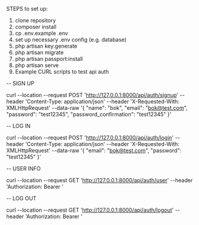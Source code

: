 STEPS to set up:

1.  clone repository
2.  composer install
3.  cp .env.example .env
4.  set up necessary .env config (e.g. database)
5.  php artisan key:generate
6.  php artisan migrate
7.  php artisan passport:install
8.  php artisan serve
9.  Example CURL scripts to test api auth

-- SIGN UP

curl --location --request POST 'http://127.0.0.1:8000/api/auth/signup' 
--header 'Content-Type: application/json' 
--header 'X-Requested-With: XMLHttpRequest' 
--data-raw '{
	"name": "bok",
	"email": "bok@test.com",
	"password": "test12345",
	"password_confirmation": "test12345"
}'


-- LOG IN

curl --location --request POST 'http://127.0.0.1:8000/api/auth/login' 
--header 'Content-Type: application/json' 
--header 'X-Requested-With: XMLHttpRequest' 
--data-raw '{
	"email": "bok@test.com",
	"password": "test12345"
}'


-- USER INFO

curl --location --request GET 'http://127.0.0.1:8000/api/auth/user' 
--header 'Authorization: Bearer <token>'


-- LOG OUT

curl --location --request GET 'http://127.0.0.1:8000/api/auth/logout' 
--header 'Authorization: Bearer <token>'
